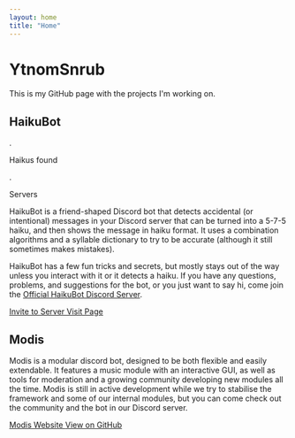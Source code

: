 ```yaml
---
layout: home
title: "Home"
---
```

# YtnomSnrub

This is my GitHub page with the projects I'm working on.

## HaikuBot

<div class="button-row">
    <div class="stat-count haiku-count">
        <p class="stat-counter haiku-counter loading" data-api="haikucount" data-loop-time="10000">.</p>
        <p>Haikus found</p>
    </div>
    <div class="stat-count server-count">
        <p class="stat-counter server-counter loading" data-api="server_count" data-dbl="true" data-loop-time="300000">.</p>
        <p>Servers</p>
    </div>
</div>

HaikuBot is a friend-shaped Discord bot that detects accidental (or intentional) messages in your Discord server that can be turned into a 5-7-5 haiku, and then shows the message in haiku format. It uses a combination algorithms and a syllable dictionary to try to be accurate (although it still sometimes makes mistakes).

HaikuBot has a few fun tricks and secrets, but mostly stays out of the way unless you interact with it or it detects a haiku. If you have any questions, problems, and suggestions for the bot, or you just want to say hi, come join the [Official HaikuBot Discord Server](https://discord.gg/Cm5v93M).

<div class="button-row">
    <a class="button" href="https://discordapp.com/oauth2/authorize?client_id=372175794895585280&scope=bot&permissions=85056">
        Invite to Server
    </a>
    <a class="button button-haiku" href="/haikubot/">
        Visit Page
    </a>
</div>

## Modis

Modis is a modular discord bot, designed to be both flexible and easily extendable. It features a music module with an interactive GUI, as well as tools for moderation and a growing community developing new modules all the time. Modis is still in active development while we try to stabilise the framework and some of our internal modules, but you can come check out the community and the bot in our Discord server.

<div class="button-row">
    <a class="button button-modis" href="https://modisworks.github.io/">
        Modis Website
    </a>
    <a class="button" href="https://github.com/infraxion/modis">
        View on GitHub
    </a>
</div>
